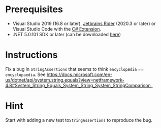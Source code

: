 # Prerequisites
* Visual Studio 2019 (16.8 or later), [Jetbrains Rider](https://www.jetbrains.com/rider/) (2020.3 or later) or Visual Studio Code with the [C# Extension](https://code.visualstudio.com/docs/languages/dotnet).
* .NET 5.0.101 SDK or later (can be downloaded [here](https://dotnet.microsoft.com/download/dotnet/5.0))

# Instructions
Fix a bug in `StringAssertions` that seems to think `encyclopædia` == `encyclopaedia`.
See https://docs.microsoft.com/en-us/dotnet/api/system.string.equals?view=netframework-4.8#System_String_Equals_System_String_System_StringComparison_

# Hint
Start with adding a new test to`StringAssertions` to reproduce the bug.
